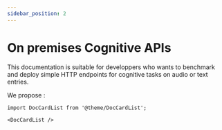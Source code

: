 ```yaml
---
sidebar_position: 2
---
```


# On premises Cognitive APIs

This documentation is suitable for developpers who wants to benchmark and deploy simple HTTP endpoints for cognitive tasks on audio or text entries.

We propose :

```mdx-code-block
import DocCardList from '@theme/DocCardList';

<DocCardList />
```

